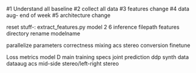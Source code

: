 #1 Understand all baseline
#2 collect all data
#3 features change
#4 data aug- end of week
#5 architecture change


reset stuff-:
extract_features.py
model 2 6
inference filepath
features directory rename
modelname




parallelize
parameters correctness
mixing
acs stereo
conversion
finetune








Loss
metrics
model    D
main
training specs
joint prediction
ddp
synth data
dataaug
acs
mid-side stereo/left-right stereo